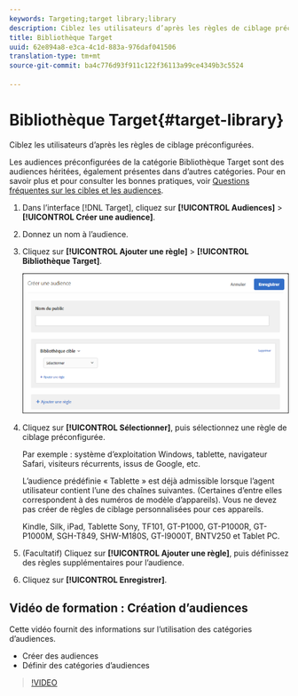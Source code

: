 ```yaml
---
keywords: Targeting;target library;library
description: Ciblez les utilisateurs d’après les règles de ciblage préconfigurées.
title: Bibliothèque Target
uuid: 62e894a8-e3ca-4c1d-883a-976daf041506
translation-type: tm+mt
source-git-commit: ba4c776d93f911c122f36113a99ce4349b3c5524

---
```



# Bibliothèque Target{#target-library}

Ciblez les utilisateurs d’après les règles de ciblage préconfigurées.

Les audiences préconfigurées de la catégorie Bibliothèque Target sont des audiences héritées, également présentes dans d’autres catégories. Pour en savoir plus et pour consulter les bonnes pratiques, voir [Questions fréquentes sur les cibles et les audiences](../../../c-target/c-troubleshooting-targets-and-audiences/troubleshooting-targets-and-audiences.md#concept_C4EE4B8F4840430CBD798D579A8F208D).

1. Dans l’interface [!DNL Target], cliquez sur **[!UICONTROL Audiences]** > **[!UICONTROL Créer une audience]**.
1. Donnez un nom à l’audience.
1. Cliquez sur **[!UICONTROL Ajouter une règle]** > **[!UICONTROL Bibliothèque Target]**.

   ![Bibliothèque Target](assets/target_library.png)

1. Cliquez sur **[!UICONTROL Sélectionner]**, puis sélectionnez une règle de ciblage préconfigurée.

   Par exemple : système d’exploitation Windows, tablette, navigateur Safari, visiteurs récurrents, issus de Google, etc.

   L’audience prédéfinie « Tablette » est déjà admissible lorsque l’agent utilisateur contient l’une des chaînes suivantes. (Certaines d’entre elles correspondent à des numéros de modèle d’appareils). Vous ne devez pas créer de règles de ciblage personnalisées pour ces appareils.

   Kindle, Silk, iPad, Tablette Sony, TF101, GT-P1000, GT-P1000R, GT-P1000M, SGH-T849, SHW-M180S, GT-I9000T, BNTV250 et Tablet PC.

1. (Facultatif) Cliquez sur **[!UICONTROL Ajouter une règle]**, puis définissez des règles supplémentaires pour l’audience.
1. Cliquez sur **[!UICONTROL Enregistrer]**.

## Vidéo de formation : Création d’audiences

Cette vidéo fournit des informations sur l’utilisation des catégories d’audiences.

* Créer des audiences
* Définir des catégories d’audiences

>[!VIDEO](https://video.tv.adobe.com/v/17392)
